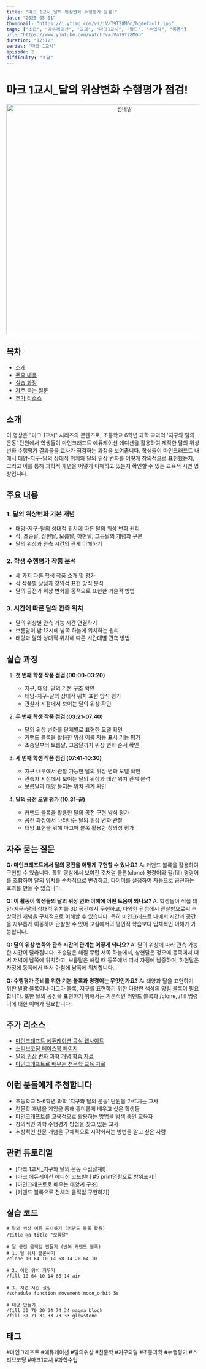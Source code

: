 ```yaml
---
title: "마크 1교시_달의 위상변화 수행평가 점검!"
date: "2025-05-01"
thumbnail: "https://i.ytimg.com/vi/iVaT9T28MGo/hqdefault.jpg"
tags: ["초급", "에듀케이션", "교과", "마크1교시", "월드", "수업자", "롱폼"]
url: "https://www.youtube.com/watch?v=iVaT9T28MGo"
duration: "12:12"
series: "마크 1교시"
episode: 2
difficulty: "초급"
---
```


# 마크 1교시_달의 위상변화 수행평가 점검!

<div align="center">
<img src="https://i.ytimg.com/vi/iVaT9T28MGo/hqdefault.jpg" alt="썸네일" width="600"/>
</div>

## 목차
- [소개](#소개)
- [주요 내용](#주요-내용)
- [실습 과정](#실습-과정)
- [자주 묻는 질문](#자주-묻는-질문)
- [추가 리소스](#추가-리소스)

## 소개
이 영상은 "마크 1교시" 시리즈의 콘텐츠로, 초등학교 6학년 과학 교과의 '지구와 달의 운동' 단원에서 학생들이 마인크래프트 에듀케이션 에디션을 활용하여 제작한 달의 위상변화 수행평가 결과물을 교사가 점검하는 과정을 보여줍니다. 학생들이 마인크래프트 내에서 태양-지구-달의 상대적 위치와 달의 위상 변화를 어떻게 창의적으로 표현했는지, 그리고 이를 통해 과학적 개념을 어떻게 이해하고 있는지 확인할 수 있는 교육적 시연 영상입니다.

## 주요 내용

### 1. 달의 위상변화 기본 개념
- 태양-지구-달의 상대적 위치에 따른 달의 위상 변화 원리
- 삭, 초승달, 상현달, 보름달, 하현달, 그믐달의 개념과 구분
- 달의 위상과 관측 시간의 관계 이해하기

### 2. 학생 수행평가 작품 분석
- 세 가지 다른 학생 작품 소개 및 평가
- 각 작품별 장점과 창의적 표현 방식 분석
- 달의 공전과 위상 변화를 동적으로 표현한 기술적 방법

### 3. 시간에 따른 달의 관측 위치
- 달의 위상별 관측 가능 시간 연결하기
- 보름달이 밤 12시에 남쪽 하늘에 위치하는 원리
- 태양과 달의 상대적 위치에 따른 시간대별 관측 방법

## 실습 과정

1. **첫 번째 학생 작품 점검 (00:00-03:20)**
   - 지구, 태양, 달의 기본 구조 확인
   - 태양-지구-달의 상대적 위치 표현 방식 평가
   - 관찰자 시점에서 보이는 달의 위상 확인

2. **두 번째 학생 작품 점검 (03:21-07:40)**
   - 달의 위상 변화를 단계별로 표현한 모델 확인
   - 커맨드 블록을 활용한 위상 이름 자동 표시 기능 평가
   - 초승달부터 보름달, 그믐달까지 위상 변화 순서 확인

3. **세 번째 학생 작품 점검 (07:41-10:30)**
   - 지구 내부에서 관찰 가능한 달의 위상 변화 모델 확인
   - 관측자 시점에서 보이는 달의 위상과 태양 위치 관계 분석
   - 보름달과 태양 등지는 위치 관계 확인

4. **달의 공전 모델 평가 (10:31-끝)**
   - 커맨드 블록을 활용한 달의 공전 구현 방식 평가
   - 공전 과정에서 나타나는 달의 위상 변화 관찰
   - 태양 표현을 위해 마그마 블록 활용한 창의성 평가

## 자주 묻는 질문

**Q: 마인크래프트에서 달의 공전을 어떻게 구현할 수 있나요?**
A: 커맨드 블록을 활용하여 구현할 수 있습니다. 특히 영상에서 보여진 것처럼 클론(clone) 명령어와 필(fill) 명령어를 조합하여 달의 위치를 순차적으로 변경하고, 타이머를 설정하여 자동으로 공전하는 효과를 만들 수 있습니다.

**Q: 이 활동이 학생들의 달의 위상 변화 이해에 어떤 도움이 되나요?**
A: 학생들이 직접 태양-지구-달의 상대적 위치를 3D 공간에서 구현하고, 다양한 관점에서 관찰함으로써 추상적인 개념을 구체적으로 이해할 수 있습니다. 특히 마인크래프트 내에서 시간과 공간을 자유롭게 이동하며 관찰할 수 있어 교실에서의 평면적 학습보다 입체적인 이해가 가능합니다.

**Q: 달의 위상 변화와 관측 시간의 관계는 어떻게 되나요?**
A: 달의 위상에 따라 관측 가능한 시간이 달라집니다. 초승달은 해질 무렵 서쪽 하늘에서, 상현달은 정오에 동쪽에서 떠서 저녁에 남쪽에 위치하고, 보름달은 해질 때 동쪽에서 떠서 자정에 남중하며, 하현달은 자정에 동쪽에서 떠서 아침에 남쪽에 위치합니다.

**Q: 수행평가 준비를 위한 기본 블록과 명령어는 무엇인가요?**
A: 태양과 달을 표현하기 위한 발광 블록이나 마그마 블록, 지구를 표현하기 위한 다양한 색상의 양털 블록이 필요합니다. 또한 달의 공전을 표현하기 위해서는 기본적인 커맨드 블록과 /clone, /fill 명령어에 대한 이해가 필요합니다.

## 추가 리소스

- [마인크래프트 에듀케이션 공식 웹사이트](https://education.minecraft.net/)
- [스티브코딩 페이스북 페이지](https://www.facebook.com/stvcoding/)
- [달의 위상 변화 과학 개념 학습 자료](https://education.minecraft.net/ko-kr/resources/science-subject-kit)
- [마인크래프트로 배우는 천문학 교육 자료](https://education.minecraft.net/ko-kr/lessons/astronomy)

## 이런 분들에게 추천합니다

- 초등학교 5-6학년 과학 '지구와 달의 운동' 단원을 가르치는 교사
- 천문학 개념을 게임을 통해 흥미롭게 배우고 싶은 학생들
- 마인크래프트를 교육적으로 활용하는 방법을 탐색 중인 교육자
- 창의적인 과학 수행평가 방법을 찾고 있는 교사
- 추상적인 천문 개념을 구체적으로 시각화하는 방법을 알고 싶은 사람

## 관련 튜토리얼

- [마크 1교시_지구와 달의 운동 수업설계!]
- [마크 에듀케이션 에디션 코드빌더 #5 print명령으로 방위표시!]
- [마인크래프트로 배우는 태양계 구조]
- [커맨드 블록으로 천체의 움직임 구현하기]

## 실습 코드

```
# 달의 위상 이름 표시하기 (커맨드 블록 활용)
/title @a title "보름달"

# 달 공전 움직임 만들기 (반복 커맨드 블록)
# 1. 달 위치 클론하기
/clone 10 64 10 14 68 14 20 64 10

# 2. 이전 위치 지우기
/fill 10 64 10 14 68 14 air

# 3. 지연 시간 설정
/schedule function movement:moon_orbit 5s

# 태양 만들기
/fill 30 70 30 34 74 34 magma_block
/fill 31 71 31 33 73 33 glowstone
```

## 태그
#마인크래프트 #에듀케이션 #달의위상 #천문학 #지구와달 #초등과학 #수행평가 #스티브코딩 #마크1교시 #과학수업